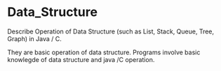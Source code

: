 # Data_Structure
Describe Operation of Data Structure (such as List, Stack, Queue, Tree, Graph) in Java / C.

They are basic operation of data structure. Programs involve basic knowlegde of data structure and java /C operation.
